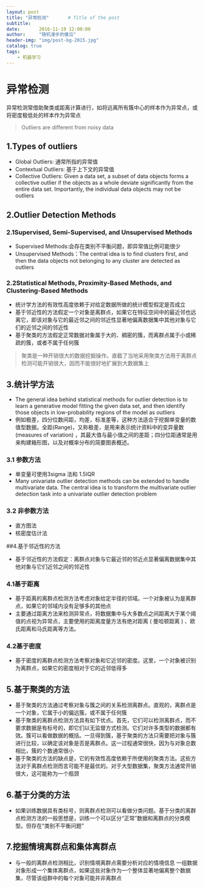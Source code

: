 ```yaml
---
layout: post
title: "异常检测"       # Title of the post
subtitle:  
date:       2016-11-19 12:00:00
author:     "随机漫步的傻瓜"
header-img: "img/post-bg-2015.jpg"
catalog: true
tags:
    - 机器学习
---
```


# 异常检测

异常检测常借助聚类或距离计算进行，如将远离所有簇中心的样本作为异常点，或将密度极低处的样本作为异常点
> Outliers are different from noisy data

## 1.Types of outliers
- Global Outliers: 通常所指的异常值
- Contextual Outliers: 基于上下文的异常值
- Collective Outliers: Given a data set, a subset of data objects forms a collective outlier if the objects as a whole deviate significantly from the entire data set. Importantly, the individual data objects may not be outliers

## 2.Outlier Detection Methods

### 2.1Supervised, Semi-Supervised, and Unsupervised Methods
- Supervised Methods:会存在类别不平衡问题，即异常值比例可能很少
- Unsupervised Methods：The central idea is to find clusters first, and then the data objects not belonging to any cluster are detected as outliers

### 2.2Statistical Methods, Proximity-Based Methods, and Clustering-Based Methods
- 统计学方法的有效性高度依赖于对给定数据所做的统计模型假定是否成立
- 基于邻近性的方法假定一个对象是离群点，如果它在特征空间中的最近邻也远离它，即该对象与它的最近邻之间的邻近性显著地偏离数据集中其他对象与它们的近邻之间的邻近性
- 基于聚类的方法假定正常数据对象属于大的、稠密的簇，而离群点属于小或稀疏的簇，或者不属于任何簇
>聚类是一种开销很大的数据挖掘操作。直截了当地采用聚类方法用于离群点检测可能开销很大，因而不能很好地扩展到大数据集上

## 3.统计学方法
- The general idea behind statistical methods for outlier detection is to learn a generative model fitting the given data set, and then identify those objects in low-probability regions of the model as outliers
- 例如极差，四分位数间距，均差，标准差等，这种方法适合于挖掘单变量的数值型数据。全距(Range)，又称极差，是用来表示统计资料中的变异量数(measures of variation) ，其最大值与最小值之间的差距；四分位距通常是用来构建箱形图，以及对概率分布的简要图表概述。

### 3.1 参数方法
- 单变量可使用3sigma 法和 1.5IQR
- Many univariate outlier detection methods can be extended to handle multivariate data. The central idea is to transform the multivariate outlier detection task into a univariate outlier detection problem

### 3.2 非参数方法
- 直方图法
-  核密度估计法

##4.基于邻近性的方法
- 基于邻近性的方法假定：离群点对象与它最近邻的邻近点显著偏离数据集中其他对象与它们近邻之间的邻近性

### 4.1基于距离
- 基于距离的离群点检测方法考虑对象给定半径的邻域。一个对象被认为是离群点，如果它的邻域内没有足够多的其他点
- 主要通过距离方法来检测异常点，将数据集中与大多数点之间距离大于某个阈值的点视为异常点，主要使用的距离度量方法有绝对距离 ( 曼哈顿距离 ) 、欧氏距离和马氏距离等方法。

### 4.2基于密度
- 基于密度的离群点检测方法考察对象和它近邻的密度。这里，一个对象被识别为离群点，如果它的密度相对于它的近邻低得多

## 5.基于聚类的方法
- 基于聚类的方法通过考察对象与簇之间的关系检测离群点。直观的，离群点是一个对象，它属于小的偏远簇，或不属于任何簇
- 基于聚类的离群点检测方法具有如下优点。首先，它们可以检测离群点，而不要求数据是有标号的，即它们以无监督方式检测。它们对许多类型的数据都有效。簇可以看做数据的概括。一旦得到簇，基于聚类的方法只需要把对象与簇进行比较，以确定该对象是否是离群点。这一过程通常很快，因为与对象总数相比，簇的个数通常很小
- 基于聚类的方法的缺点是，它的有效性高度依赖于所使用的聚类方法。这些方法对于离群点检测而言可能不是最优的。对于大型数据集，聚类方法通常开销很大，这可能称为一个瓶颈

## 6.基于分类的方法
- 如果训练数据具有类标号，则离群点检测可以看做分类问题。基于分类的离群点检测方法的一般思想是，训练一个可以区分“正常”数据和离群点的分类模型。但存在“类别不平衡问题”

## 7.挖掘情境离群点和集体离群点
- 与一般的离群点检测相比，识别情境离群点需要分析对应的情境信息
一组数据对象形成一个集体离群点，如果这些对象作为一个整体显著地偏离整个数据集，尽管该组群中的每个对象可能并非离群点
